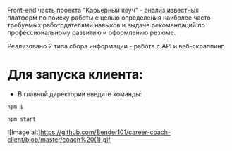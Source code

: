 Front-end часть проекта "Карьерный коуч" - анализ известных платформ по поиску работы с целью определения наиболее часто требуемых работодателями навыков и выдаче рекомендаций по профессиональному развитию и оформлению резюме.

Реализовано 2 типа сбора информации - работа с API и веб-скраппинг.

# Для запуска клиента:
* В главной директории введите команды: 
 ```
 npm i

 npm start
```
![Image alt]https://github.com/Bender101/career-coach-client/blob/master/coach%20(1).gif
